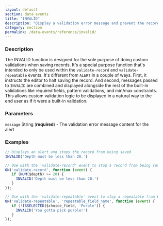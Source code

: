 ```yaml
---
layout: default
section: data_events
title: "INVALID"
description: "Display a validation error message and prevent the record or repeatable item from being saved."
category: section
permalink: /data-events/reference/invalid/
---
```


### Description

The INVALID function is designed for the sole purpose of doing custom validations when saving records. It's a special purpose function that's intended to only be used within the `validate-record` and `validate-repeatable` events. It's different from `ALERT` in a couple of ways. First, it instructs the editor to halt saving the record. And second, messages passed to `INVALID` are combined and displayed alongside the rest of the built-in validations like required fields, pattern validations, and min/max constraints. This allows custom validation logic to be displayed in a natural way to the end user as if it were a built-in validation.

### Parameters

`message` String (__required__) - The validation error message content for the alert

### Examples

```js
// Displays an alert and stops the record from being saved
INVALID('Depth must be less than 20.')
```


```js
// Use with the 'validate-record' event to stop a record from being saved
ON('validate-record', function (event) {
   if (NUM($depth) >= 20) {
     INVALID('Depth must be less than 20.')
   }
});
```


```js
// Use with the 'validate-repeatable' event to stop a repeatable from being saved
ON('validate-repeatable', 'repeatable_field_name', function (event) {
   if (!ISSELECTED($choice_field, 'Purple')) {
     INVALID('You gotta pick purple!')
   }
});
```